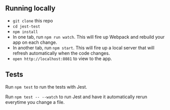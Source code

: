 ## Running locally

- `git clone` this repo
- `cd jest-test`
- `npm install`
- In one tab, run `npm run watch`. This will fire up Webpack and rebuild your app on each change.
- In another tab, run `npm start`. This will fire up a local server that will refresh automatically when the code changes.
- `open http://localhost:8081` to view to the app.

## Tests

Run `npm test` to run the tests with Jest.

Run `npm test -- --watch` to run Jest and have it automatically rerun everytime you change a file.
